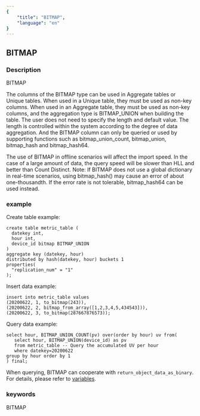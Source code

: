 ```yaml
---
{
    "title": "BITMAP",
    "language": "en"
}
---
```


<!-- 
Licensed to the Apache Software Foundation (ASF) under one
or more contributor license agreements.  See the NOTICE file
distributed with this work for additional information
regarding copyright ownership.  The ASF licenses this file
to you under the Apache License, Version 2.0 (the
"License"); you may not use this file except in compliance
with the License.  You may obtain a copy of the License at

  http://www.apache.org/licenses/LICENSE-2.0

Unless required by applicable law or agreed to in writing,
software distributed under the License is distributed on an
"AS IS" BASIS, WITHOUT WARRANTIES OR CONDITIONS OF ANY
KIND, either express or implied.  See the License for the
specific language governing permissions and limitations
under the License.
-->

## BITMAP
### Description
BITMAP

The columns of the BITMAP type can be used in Aggregate tables or Unique tables.
When used in a Unique table, they must be used as non-key columns.
When used in an Aggregate table, they must be used as non-key columns, and the aggregation type is BITMAP_UNION when building the table.
The user does not need to specify the length and default value. The length is controlled within the system according to the degree of data aggregation.
And the BITMAP column can only be queried or used by supporting functions such as bitmap_union_count, bitmap_union, bitmap_hash and bitmap_hash64.
    
The use of BITMAP in offline scenarios will affect the import speed. In the case of a large amount of data, the query speed will be slower than HLL and better than Count Distinct.
Note: If BITMAP does not use a global dictionary in real-time scenarios, using bitmap_hash() may cause an error of about one-thousandth. If the error rate is not tolerable, bitmap_hash64 can be used instead.

### example

Create table example:

    create table metric_table (
      datekey int,
      hour int,
      device_id bitmap BITMAP_UNION
    )
    aggregate key (datekey, hour)
    distributed by hash(datekey, hour) buckets 1
    properties(
      "replication_num" = "1"
    );

Insert data example:

    insert into metric_table values
    (20200622, 1, to_bitmap(243)),
    (20200622, 2, bitmap_from_array([1,2,3,4,5,434543])),
    (20200622, 3, to_bitmap(287667876573));

Query data example:

    select hour, BITMAP_UNION_COUNT(pv) over(order by hour) uv from(
       select hour, BITMAP_UNION(device_id) as pv
       from metric_table -- Query the accumulated UV per hour
       where datekey=20200622
    group by hour order by 1
    ) final;

When querying, BITMAP can cooperate with `return_object_data_as_binary`. For details, please refer to [variables](../../../advanced/variables.md).
    
### keywords
BITMAP

